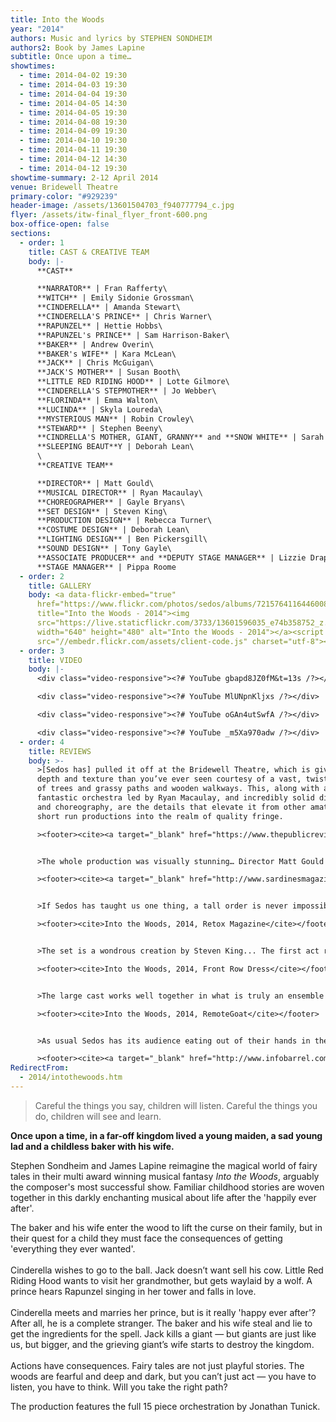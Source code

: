 ```yaml
---
title: Into the Woods
year: "2014"
authors: Music and lyrics by STEPHEN SONDHEIM
authors2: Book by James Lapine
subtitle: Once upon a time…
showtimes:
  - time: 2014-04-02 19:30
  - time: 2014-04-03 19:30
  - time: 2014-04-04 19:30
  - time: 2014-04-05 14:30
  - time: 2014-04-05 19:30
  - time: 2014-04-08 19:30
  - time: 2014-04-09 19:30
  - time: 2014-04-10 19:30
  - time: 2014-04-11 19:30
  - time: 2014-04-12 14:30
  - time: 2014-04-12 19:30
showtime-summary: 2-12 April 2014
venue: Bridewell Theatre
primary-color: "#929239"
header-image: /assets/13601504703_f940777794_c.jpg
flyer: /assets/itw-final_flyer_front-600.png
box-office-open: false
sections:
  - order: 1
    title: CAST & CREATIVE TEAM
    body: |-
      **CAST**

      **NARRATOR** | Fran Rafferty\
      **WITCH** | Emily Sidonie Grossman\
      **CINDERELLA** | Amanda Stewart\
      **CINDERELLA'S PRINCE** | Chris Warner\
      **RAPUNZEL** | Hettie Hobbs\
      **RAPUNZEL's PRINCE** | Sam Harrison-Baker\
      **BAKER** | Andrew Overin\
      **BAKER's WIFE** | Kara McLean\
      **JACK** | Chris McGuigan\
      **JACK'S MOTHER** | Susan Booth\
      **LITTLE RED RIDING HOOD** | Lotte Gilmore\
      **CINDERELLA'S STEPMOTHER** | Jo Webber\
      **FLORINDA** | Emma Walton\
      **LUCINDA** | Skyla Loureda\
      **MYSTERIOUS MAN** | Robin Crowley\
      **STEWARD** | Stephen Beeny\
      **CINDRELLA'S MOTHER, GIANT, GRANNY** and **SNOW WHITE** | Sarah Shephard\
      **SLEEPING BEAUT**Y | Deborah Lean\
      \
      **CREATIVE TEAM**

      **DIRECTOR** | Matt Gould\
      **MUSICAL DIRECTOR** | Ryan Macaulay\
      **CHOREOGRAPHER** | Gayle Bryans\
      **SET DESIGN** | Steven King\
      **PRODUCTION DESIGN** | Rebecca Turner\
      **COSTUME DESIGN** | Deborah Lean\
      **LIGHTING DESIGN** | Ben Pickersgill\
      **SOUND DESIGN** | Tony Gayle\
      **ASSOCIATE PRODUCER** and **DEPUTY STAGE MANAGER** | Lizzie Drapper \
      **STAGE MANAGER** | Pippa Roome
  - order: 2
    title: GALLERY
    body: <a data-flickr-embed="true"
      href="https://www.flickr.com/photos/sedos/albums/72157641164460085"
      title="Into the Woods - 2014"><img
      src="https://live.staticflickr.com/3733/13601596035_e74b358752_z.jpg"
      width="640" height="480" alt="Into the Woods - 2014"></a><script async
      src="//embedr.flickr.com/assets/client-code.js" charset="utf-8"></script>
  - order: 3
    title: VIDEO
    body: |-
      <div class="video-responsive"><?# YouTube gbapd8JZ0fM&t=13s /?></div>

      <div class="video-responsive"><?# YouTube MlUNpnKljxs /?></div>

      <div class="video-responsive"><?# YouTube oGAn4utSwfA /?></div>

      <div class="video-responsive"><?# YouTube _m5Xa970adw /?></div>
  - order: 4
    title: REVIEWS
    body: >-
      >[Sedos has] pulled it off at the Bridewell Theatre, which is given more
      depth and texture than you’ve ever seen courtesy of a vast, twisting set
      of trees and grassy paths and wooden walkways. This, along with a
      fantastic orchestra led by Ryan Macaulay, and incredibly solid direction
      and choreography, are the details that elevate it from other amateur and
      short run productions into the realm of quality fringe.

      ><footer><cite><a target="_blank" href="https://www.thepublicreviews.com/into-the-woods-bridewell-theatre-london/">Into the Woods, 2014, Public Reviews</a></cite></footer>


      >The whole production was visually stunning… Director Matt Gould gave us a production that had a good pace, plenty of humour, some original touches and a brooding sense of menace…Each actor gives an outstanding individual performance but the sense of the cast working as a team is never lost… truly impressive performances all round… Sedos certainly lived up to their premier status with a production that leads you on a fabulous journey down a twisted path to a breathtaking conclusion.

      ><footer><cite><a target="_blank" href="http://www.sardinesmagazine.co.uk/reviews/review.php?reviewsID=1097">Into the Woods, 2014, Sardines Magazine</a></cite></footer>


      >If Sedos has taught us one thing, a tall order is never impossible for them... Sedos has created here a hugely fun production, combining experienced directing (Matthew Gould), excellent musical direction (Ryan Macaulay) and fantastic casting... Like a fairy-tale playground in a deep dark forest, set designer Steven King’s creation was astounding. Along with production designer Rebecca Turner, costume designer Deborah Lean and the team that put everything together this production was nothing short of visually spectacular.

      ><footer><cite>Into the Woods, 2014, Retox Magazine</cite></footer>


      >The set is a wondrous creation by Steven King... The first act reveal of the titular woods was the first of many times I was glad I’d packed a handkerchief. Added to this is a phenomenal 15 piece orchestra under the baton of conductor and musical director Ryan Macaulay playing Jonathan Tunick’s orchestrations in all their original glory. Director Matthew Gould and choreographer Gayle Bryans marshall their enormous cast with steady inventive hands and produce something akin to magic and to hear some of Sondheim’s finest songs backed by a full orchestra is worth the price of admission alone.

      ><footer><cite>Into the Woods, 2014, Front Row Dress</cite></footer>


      >The large cast works well together in what is truly an ensemble play, acting and singing with skill and enthusiasm... their performance puts many professional productions to shame.

      ><footer><cite>Into the Woods, 2014, RemoteGoat</cite></footer>


      >As usual Sedos has its audience eating out of their hands in the first ten seconds as once again, their professional attitude shines through in this memorable performance… strong musical direction by Ryan Macaulay presents Sondheim's distinctive harmonies and tongue-twisting lyrics at their best… Steven King's set design is just extraordinary. Every inch, from floor to ceiling, of the Bridewell Theatre's performance space, has been used effectively. It's worth seeing this show for the scenery along… Sondheim is not an easy sing and most amateur companies would shy away from it so I take my hat off to anyone who can perform it as well as Sedos.

      ><footer><cite><a target="_blank" href="http://www.infobarrel.com/Into_the_Woods_-_A_Sedos_Production_at_the_Bridewell_Theatre_London">Into the Woods, 2014, InfoBarrel</a></cite></footer>
RedirectFrom:
  - 2014/intothewoods.htm
---
```

> Careful the things you say, children will listen. Careful the things you do, children will see and learn.

**Once upon a time, in a far-off kingdom lived a young maiden, a sad young lad and a childless baker with his wife.**

Stephen Sondheim and James Lapine reimagine the magical world of fairy tales in their multi award winning musical fantasy *Into the Woods*, arguably the composer's most successful show. Familiar childhood stories are woven together in this darkly enchanting musical about life after the 'happily ever after'.

The baker and his wife enter the wood to lift the curse on their family, but in their quest for a child they must face the consequences of getting 'everything they ever wanted'.\
\
Cinderella wishes to go to the ball. Jack doesn’t want sell his cow. Little Red Riding Hood wants to visit her grandmother, but gets waylaid by a wolf. A prince hears Rapunzel singing in her tower and falls in love.\
\
Cinderella meets and marries her prince, but is it really 'happy ever after'? After all, he is a complete stranger. The baker and his wife steal and lie to get the ingredients for the spell. Jack kills a giant — but giants are just like us, but bigger, and the grieving giant’s wife starts to destroy the kingdom.\
\
Actions have consequences. Fairy tales are not just playful stories. The woods are fearful and deep and dark, but you can’t just act — you have to listen, you have to think. Will you take the right path?

The production features the full 15 piece orchestration by Jonathan Tunick.